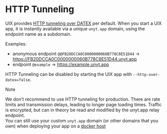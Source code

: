 # HTTP Tunneling

UIX provides [HTTP tunneling over DATEX](./Glossary.md#http-over-datex) per default.
When you start a UIX app, it is instantly available via a unique `unyt.app` domain,
using the endpoint name as a subdomain.

Examples:
 * anonymous endpoint `@@FB20DCCA0C0000000060B778C8E51D44` -> https://FB20DCCA0C0000000060B778C8E51D44.unyt.app
 * endpoint `@example` -> https://example.unyt.app

HTTP Tunneling can be disabled by starting the UIX app with `--http-over-datex=false`.


> [!NOTE]
> We don't recommend to use HTTP tunneling for production.
> There are rate limits and transmission delays, leading to longer page
> loading times. Traffic is encrypted, but can in theory be read and modified
> by the unyt.app relay endpoint.<br>
> You can still use your custom `unyt.app` domain (or other domains that you own)
> when deploying your app on a [docker host](./11%20Deployment.md#remote-docker-hosts)
